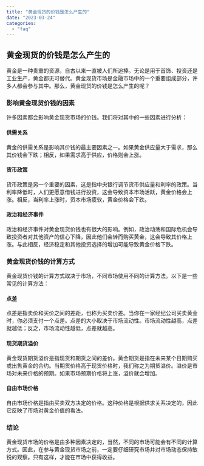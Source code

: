 ```yaml
---
title: "黄金现货的价钱是怎么产生的"
date: "2023-03-24"
categories: 
  - "faq"
---
```


## 黄金现货的价钱是怎么产生的

黄金是一种贵重的资源，自古以来一直被人们所追捧。无论是用于首饰、投资还是工业生产，黄金都无可替代。黄金现货市场是金融市场中的一个重要组成部分，许多人都会参与其中。那么，黄金现货的价钱是怎么产生的呢？

### 影响黄金现货价钱的因素

许多因素都会影响黄金现货市场的价钱。我们将对其中的一些因素进行分析：

#### 供需关系

黄金的供需关系是影响其价钱的最主要因素之一。如果黄金供应量大于需求，那么其价钱会下跌；相反，如果需求高于供应，价格则会上涨。

#### 货币政策

货币政策是另一个重要的因素，这是指中央银行调节货币供应量和利率的政策。当利率降低时，人们更愿意借钱进行投资，这会导致资本市场活跃，黄金价格会上涨。相反，当利率上涨时，资本市场疲软，黄金价格会下跌。

#### 政治和经济事件

政治和经济事件对黄金现货价钱也有很大的影响。例如，政治动荡和国际危机会导致投资者对其他资产的信心下降，因此他们会转而购买黄金，这会导致其价格上涨。与此相反，经济稳定和其他投资选择的增加可能导致黄金价格下跌。

### 黄金现货价钱的计算方式

黄金现货价钱的计算方式取决于市场，不同市场使用不同的计算方法。以下是一些常见的计算方法：

#### 点差

点差是指卖价和买价之间的差距，也称为买卖价差。当你在一家经纪公司买卖黄金时，你必须支付一个点差。点差的大小取决于市场流动性。市场流动性越高，点差就越低；反之，市场流动性越低，点差就越高。

#### 现货期货溢价

黄金现货期货溢价是指现货和期货之间的差价。黄金期货是指在未来某个日期购买或出售黄金的合约。当期货价格高于现货价格时，我们称之为期货溢价。溢价是市场对未来价格的预期。如果市场预期价格将上涨，溢价就会增加。

#### 自由市场价格

自由市场价格是指由买卖双方决定的价格。这种价格是根据供求关系决定的，因此它反映了市场对黄金价值的看法。

### 结论

黄金现货市场的价格是由多种因素决定的，当然，不同的市场可能会有不同的计算方式。因此，在参与黄金现货市场之前，一定要仔细研究市场并对市场动态保持敏锐的观察。只有这样，才能在市场中获得收益。
